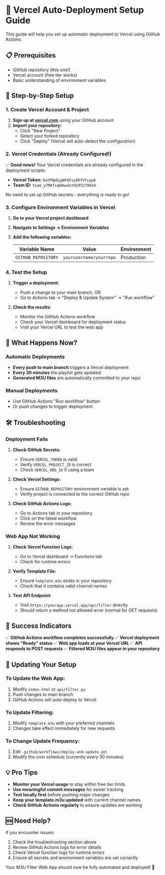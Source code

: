 # 🚀 Vercel Auto-Deployment Setup Guide

This guide will help you set up automatic deployment to Vercel using GitHub Actions.

## 📋 Prerequisites

- GitHub repository (this one!)
- Vercel account (free tier works)
- Basic understanding of environment variables

## 🔧 Step-by-Step Setup

### 1. Create Vercel Account & Project

1. **Sign up at [vercel.com](https://vercel.com)** using your GitHub account
2. **Import your repository:**
   - Click "New Project"
   - Select your forked repository
   - Click "Deploy" (Vercel will auto-detect the configuration)

### 2. Vercel Credentials (Already Configured!)

✅ **Good news!** Your Vercel credentials are already configured in the deployment scripts:
- **Vercel Token:** `OatPNpDygWF6Fvy6KfVYiypQ`
- **Team ID:** `team_y7MAfsqbHwuAchO2PZzTK6kV`

No need to set up GitHub secrets - everything is ready to go!

### 3. Configure Environment Variables in Vercel

1. **Go to your Vercel project dashboard**
2. **Navigate to Settings → Environment Variables**
3. **Add the following variables:**

   | Variable Name | Value | Environment |
   |---------------|-------|-------------|
   | `GITHUB_REPOSITORY` | `yourusername/yourrepo` | Production |

### 4. Test the Setup

1. **Trigger a deployment:**
   - Push a change to your main branch, OR
   - Go to Actions tab → "Deploy & Update System" → "Run workflow"

2. **Check the results:**
   - Monitor the GitHub Actions workflow
   - Check your Vercel dashboard for deployment status
   - Visit your Vercel URL to test the web app

## 🎯 What Happens Now?

### Automatic Deployments
- **Every push to main branch** triggers a Vercel deployment
- **Every 30 minutes** the playlist gets updated
- **Generated M3U files** are automatically committed to your repo

### Manual Deployments
- Use GitHub Actions "Run workflow" button
- Or push changes to trigger deployment

## 🛠️ Troubleshooting

### Deployment Fails
1. **Check GitHub Secrets:**
   - Ensure `VERCEL_TOKEN` is valid
   - Verify `VERCEL_PROJECT_ID` is correct
   - Check `VERCEL_ORG_ID` if using a team

2. **Check Vercel Settings:**
   - Ensure `GITHUB_REPOSITORY` environment variable is set
   - Verify project is connected to the correct GitHub repo

3. **Check GitHub Actions Logs:**
   - Go to Actions tab in your repository
   - Click on the failed workflow
   - Review the error messages

### Web App Not Working
1. **Check Vercel Function Logs:**
   - Go to Vercel dashboard → Functions tab
   - Check for runtime errors

2. **Verify Template File:**
   - Ensure `template.m3u` exists in your repository
   - Check that it contains valid channel names

3. **Test API Endpoint:**
   - Visit `https://yourapp.vercel.app/api/filter` directly
   - Should return a method not allowed error (normal for GET requests)

## 🎉 Success Indicators

✅ **GitHub Actions workflow completes successfully**
✅ **Vercel deployment shows "Ready" status**
✅ **Web app loads at your Vercel URL**
✅ **API responds to POST requests**
✅ **Filtered M3U files appear in your repository**

## 🔄 Updating Your Setup

### To Update the Web App:
1. Modify `index.html` or `api/filter.py`
2. Push changes to main branch
3. GitHub Actions will auto-deploy to Vercel

### To Update Filtering:
1. Modify `template.m3u` with your preferred channels
2. Changes take effect immediately for new requests

### To Change Update Frequency:
1. Edit `.github/workflows/deploy-and-update.yml`
2. Modify the cron schedule (currently every 30 minutes)

## 💡 Pro Tips

- **Monitor your Vercel usage** to stay within free tier limits
- **Use meaningful commit messages** for easier tracking
- **Test locally first** before pushing major changes
- **Keep your template.m3u updated** with current channel names
- **Check GitHub Actions regularly** to ensure updates are working

## 🆘 Need Help?

If you encounter issues:
1. Check the troubleshooting section above
2. Review GitHub Actions logs for error details
3. Check Vercel function logs for runtime errors
4. Ensure all secrets and environment variables are set correctly

Your M3U Filter Web App should now be fully automated and deployed! 🎉